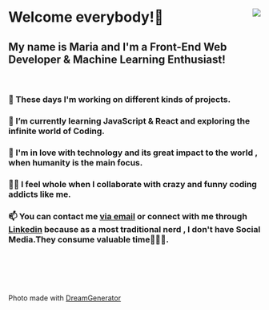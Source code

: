 <!DOCTYPE html>
<html lang="en">
  <head>
    <meta charset="UTF-8" />
    <meta name="viewport" content="width=device-width, initial-scale=1.0" />
   
    
  </head>
  <body>
    <div class="container" >
      <img align="right" src="https://lh3.googleusercontent.com/IkMIeoCZ0Rx4NnToHeNY0N1eZMpjzvy-LEGNrWacviOTBK8G5XmRW_o7mKVPfG0GVvZGFbpxnkLpZhULsshDpQ2BZOIyWZGwUz_KMIp3j1Sc1cA3LyoRwAKhlZQEYDXDP_ck6QDqTylB3P1-o6CVNrV8fxdJOkR-V8rWWDAJtArmLKRsKSmpkeXxBU8pivX4R-PskWsZ5sCn1Ii5l51rug21HIJLAP_U0XFVKLDeYUqipWTJ0beGpdnbRVHHtoiXmmXJrr8uAclJfWXQFnf9L04DTy6X0i6ogU2NO2BMu8ooy9oEj4WKSsVh8C6m5EUIrwh4dIF6mE6BN30AQXYZ7Ij4h-ueC08Mtk1pZbC1-wjvqEmD1Oqi0bzUCvmbri4O3Qh8l_j8WTFaySnjklixw83H0bQrsx-EhiOv4q4mVc0D4AtYvEHLczr5UvZLZ4-pIYDlzxqN4yY2fGVzBjRDrdPZTBKi57YLcFxLzco8BLNve0aL-4CcchsqZlLCmJujApDlZlTaArCpkfvqOa0Vb-9JVazG2a8v_7VGl1N808b6GYXd1zP_pORd2eVihj6JXTI4XZJA9m4QeWgttTdTD1Ujq6lzsgpUdvr1jt_VMgF7z2VrgfN3JnJ8hV4U9PGFT72yqaWNo4mBafIz_zLvSatXqZlBiHP0Qzla7IIW5s--1fTcyFS6BTmKM7zAAYgGr3nw6K_ZZO7z3YY0aMlEHDw=w535-h747-no?authuser=0">
      <h1> Welcome everybody!🤩</h1>
      <h2>My name is Maria and I'm a Front-End Web Developer & Machine Learning Enthusiast!</h2>
      <br>
      <h3>🔭 These days I'm working on different kinds of projects.</h3>
      <h3>
        🌱 I’m currently learning JavaScript & React and exploring the
        infinite world of Coding.
      </h3>
      <h3>
        💞 I'm in love with technology and its great impact to the world , when
        humanity is the main focus.
      </h3>
      <h3>
        👯‍♀️ I feel whole when I collaborate with crazy and funny coding addicts
        like me.
      </h3>
      <h3>
        📫 You can contact me
        <a href="mailto:mbarkouzou@gmail.com"> via email</a> or connect with me through <a href="https://www.linkedin.com/in/maria-barkouzou-b39810201/?originalSubdomain=gr" >Linkedin</a> because as a most
        traditional nerd , I don't have Social Media.They consume valuable
        time🙈🙉🙊.
      </h3> 
    </div>
    <br>
    <br>
    <br>
    <br>
    <p>Photo made with <a href="https://deepdreamgenerator.com"</a> DreamGenerator </p>
  </body>
</html>
